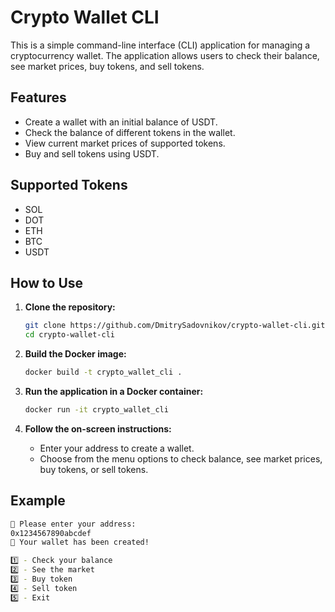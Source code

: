 # Crypto Wallet CLI

This is a simple command-line interface (CLI) application for managing a cryptocurrency wallet. The application allows users to check their balance, see market prices, buy tokens, and sell tokens.

## Features

- Create a wallet with an initial balance of USDT.
- Check the balance of different tokens in the wallet.
- View current market prices of supported tokens.
- Buy and sell tokens using USDT.

## Supported Tokens

- SOL
- DOT
- ETH
- BTC
- USDT

## How to Use

1. **Clone the repository:**

    ```sh
    git clone https://github.com/DmitrySadovnikov/crypto-wallet-cli.git
    cd crypto-wallet-cli
    ```

2. **Build the Docker image:**

    ```sh
    docker build -t crypto_wallet_cli .
    ```

3. **Run the application in a Docker container:**

    ```sh
    docker run -it crypto_wallet_cli
    ```

4. **Follow the on-screen instructions:**

   - Enter your address to create a wallet.
   - Choose from the menu options to check balance, see market prices, buy tokens, or sell tokens.

## Example

```sh
📍 Please enter your address:
0x1234567890abcdef
🎉 Your wallet has been created!

1️⃣ - Check your balance
2️⃣ - See the market
3️⃣ - Buy token
4️⃣ - Sell token
5️⃣ - Exit
